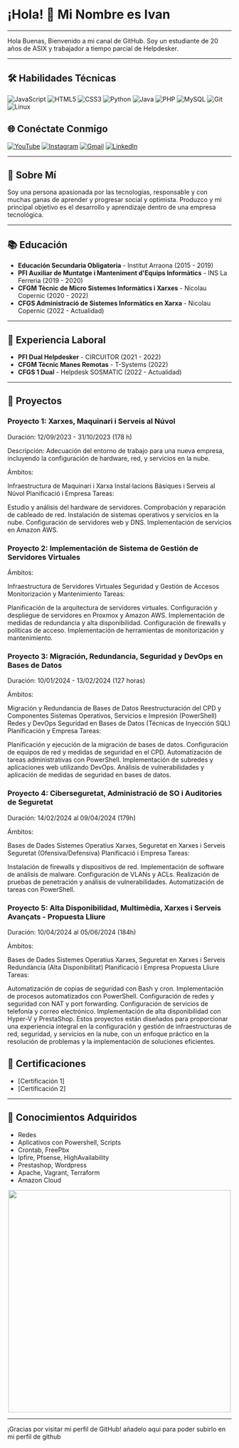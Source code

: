 # ¡Hola! 👋 Mi Nombre es Ivan

---

Hola Buenas,
Bienvenido a mi canal de GitHub.
Soy un estudiante de 20 años de ASIX y trabajador a tiempo parcial de Helpdesker.

---

## 🛠 Habilidades Técnicas
![JavaScript](https://img.shields.io/badge/-JavaScript-F7DF1E?style=flat&logo=JavaScript&logoColor=black)
![HTML5](https://img.shields.io/badge/-HTML5-E34F26?style=flat&logo=HTML5&logoColor=white)
![CSS3](https://img.shields.io/badge/-CSS3-1572B6?style=flat&logo=CSS3&logoColor=white)
![Python](https://img.shields.io/badge/-Python-3776AB?style=flat&logo=Python&logoColor=white)
![Java](https://img.shields.io/badge/-Java-007396?style=flat&logo=Java&logoColor=white)
![PHP](https://img.shields.io/badge/-PHP-777BB4?style=flat&logo=PHP&logoColor=white)
![MySQL](https://img.shields.io/badge/-MySQL-4479A1?style=flat&logo=MySQL&logoColor=white)
![Git](https://img.shields.io/badge/-Git-F05032?style=flat&logo=Git&logoColor=white)
![Linux](https://img.shields.io/badge/-Linux-FCC624?style=flat&logo=Linux&logoColor=black)

## 🌐 Conéctate Conmigo
[![YouTube](https://img.shields.io/badge/-YouTube-FF0000?style=flat&logo=YouTube&logoColor=white)](https://www.youtube.com/)
[![Instagram](https://img.shields.io/badge/-Instagram-E4405F?style=flat&logo=Instagram&logoColor=white)](https://www.instagram.com/)
[![Gmail](https://img.shields.io/badge/-Gmail-D14836?style=flat&logo=Gmail&logoColor=white)](mailto:example@gmail.com)
[![LinkedIn](https://img.shields.io/badge/-LinkedIn-0077B5?style=flat&logo=LinkedIn&logoColor=white)](https://www.linkedin.com/in/iv%C3%A1n-rodr%C3%ADguez-torres-786a71206)

---

## 📄 Sobre Mí
Soy una persona apasionada por las tecnologías, responsable y con muchas ganas de aprender y progresar social y optimista. Produzco y mi principal objetivo es el desarrollo y aprendizaje dentro de una empresa tecnológica.

---

## 📚 Educación
- **Educación Secundaria Obligatoria** - Institut Arraona (2015 - 2019)
- **PFI Auxiliar de Muntatge i Manteniment d'Equips Informàtics** - INS La Ferreria (2019 - 2020)
- **CFGM Tècnic de Micro Sistemes Informàtics i Xarxes** - Nicolau Copernic (2020 - 2022)
- **CFGS Administració de Sistemes Informàtics en Xarxa** - Nicolau Copernic (2022 - Actualidad)

---

## 💼 Experiencia Laboral
- **PFI Dual Helpdesker** - CIRCUITOR (2021 - 2022)
- **CFGM Tècnic Manes Remotas** - T-Systems (2022)
- **CFGS 1 Dual** - Helpdesk SOSMATIC (2022 - Actualidad)

---

## 📂 Proyectos

### Proyecto 1: Xarxes, Maquinari i Serveis al Núvol
Duración: 12/09/2023 - 31/10/2023 (178 h)

Descripción: Adecuación del entorno de trabajo para una nueva empresa, incluyendo la configuración de hardware, red, y servicios en la nube.

Ámbitos:

Infraestructura de Maquinari i Xarxa
Instal·lacions Bàsiques i Serveis al Núvol
Planificació i Empresa
Tareas:

Estudio y análisis del hardware de servidores.
Comprobación y reparación de cableado de red.
Instalación de sistemas operativos y servicios en la nube.
Configuración de servidores web y DNS.
Implementación de servicios en Amazon AWS.

### Proyecto 2: Implementación de Sistema de Gestión de Servidores Virtuales
Ámbitos:

Infraestructura de Servidores Virtuales
Seguridad y Gestión de Accesos
Monitorización y Mantenimiento
Tareas:

Planificación de la arquitectura de servidores virtuales.
Configuración y despliegue de servidores en Proxmox y Amazon AWS.
Implementación de medidas de redundancia y alta disponibilidad.
Configuración de firewalls y políticas de acceso.
Implementación de herramientas de monitorización y mantenimiento.

### Proyecto 3: Migración, Redundancia, Seguridad y DevOps en Bases de Datos
Duración: 10/01/2024 - 13/02/2024 (127 horas)

Ámbitos:

Migración y Redundancia de Bases de Datos
Reestructuración del CPD y Componentes
Sistemas Operativos, Servicios e Impresión (PowerShell)
Redes y DevOps
Seguridad en Bases de Datos (Técnicas de Inyección SQL)
Planificación y Empresa
Tareas:

Planificación y ejecución de la migración de bases de datos.
Configuración de equipos de red y medidas de seguridad en el CPD.
Automatización de tareas administrativas con PowerShell.
Implementación de subredes y aplicaciones web utilizando DevOps.
Análisis de vulnerabilidades y aplicación de medidas de seguridad en bases de datos.

### Proyecto 4: Ciberseguretat, Administració de SO i Auditories de Seguretat
Duración: 14/02/2024 al 09/04/2024 (179h)

Ámbitos:

Bases de Dades
Sistemes Operatius
Xarxes, Seguretat en Xarxes i Serveis
Seguretat (Ofensiva/Defensiva)
Planificació i Empresa
Tareas:

Instalación de firewalls y dispositivos de red.
Implementación de software de análisis de malware.
Configuración de VLANs y ACLs.
Realización de pruebas de penetración y análisis de vulnerabilidades.
Automatización de tareas con PowerShell.

### Proyecto 5: Alta Disponibilidad, Multimèdia, Xarxes i Serveis Avançats - Propuesta Lliure
Duración: 10/04/2024 al 05/06/2024 (184h)

Ámbitos:

Bases de Dades
Sistemes Operatius
Xarxes, Seguretat en Xarxes i Serveis
Redundància (Alta Disponibilitat)
Planificació i Empresa
Propuesta Lliure
Tareas:

Automatización de copias de seguridad con Bash y cron.
Implementación de procesos automatizados con PowerShell.
Configuración de redes y seguridad con NAT y port forwarding.
Configuración de servicios de telefonía y correo electrónico.
Implementación de alta disponibilidad con Hyper-V y PrestaShop.
Estos proyectos están diseñados para proporcionar una experiencia integral en la configuración y gestión de infraestructuras de red, seguridad, y servicios en la nube, con un enfoque práctico en la resolución de problemas y la implementación de soluciones eficientes.

## 📜 Certificaciones
- [Certificación 1]
- [Certificación 2]

---

## 🔧 Conocimientos Adquiridos
- Redes
- Aplicativos con Powershell, Scripts
- Crontab, FreePbx
- Ipfire, Pfsense, HighAvailability
- Prestashop, Wordpress
- Apache, Vagrant, Terraform
- Amazon Cloud

<div align="center">
  <img height="500" src="https://iili.io/HrbGfsf.png"  />
</div>

---

¡Gracias por visitar mi perfil de GitHub! añadelo aqui para poder subirlo en mi perfil de github
